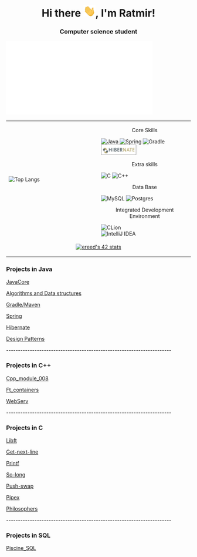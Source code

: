 <h1 align="center">Hi there <img src="https://github.com/RatmirW/RatmirW/blob/main/images/welcome.gif" height="32"/>, I'm Ratmir!</h1>
<h3 align="center">Computer science student</h3>

<img src="Example.svg" width="400" height="200" alt=" ">


<table width="100%" border="0" cellspacing="0" cellpadding="4">
 <tr>
  <td width="50%" class="tableOne">
    <img src="https://github-readme-stats.vercel.app/api/top-langs/?username=RatmirW&theme=radical" alt="Top Langs" />
    <!--<img src="https://github-readme-stats.vercel.app/api/top-langs/?username=RatmirW&layout=compact&theme=radical" alt="Top Langs" />-->
  </td>
  <td width="50%" class="tableTwo">
    <p style="text-align:center">Core Skills</p>
    <img src="https://img.shields.io/badge/java-%23ED8B00.svg?style=for-the-badge&logo=java&logoColor=white" alt="Java" />
    <img src="https://img.shields.io/badge/spring-%236DB33F.svg?style=for-the-badge&logo=spring&logoColor=white" alt="Spring" />
    <img src="https://img.shields.io/badge/Gradle-02303A.svg?style=for-the-badge&logo=Gradle&logoColor=white" alt="Gradle" />
    <img src="https://github.com/RatmirW/RatmirW/blob/main/images/hibernate.png" alt="Hibernate" height="28"/>
    <p></p>
    <p style="text-align:center">Extra skills</p>
    <img src="https://img.shields.io/badge/c-%2300599C.svg?style=for-the-badge&logo=c&logoColor=white" alt="C" />
    <img src="https://img.shields.io/badge/c++-%2300599C.svg?style=for-the-badge&logo=c%2B%2B&logoColor=white" alt="C++" /><br>
    <p></p>
    <p style="text-align:center">Data Base</p>
    <img src="https://img.shields.io/badge/mysql-%2300f.svg?style=for-the-badge&logo=mysql&logoColor=white" alt="MySQL" />
    <img src="https://img.shields.io/badge/postgres-%23316192.svg?style=for-the-badge&logo=postgresql&logoColor=white" alt="Postgres" /><br>
     <p></p>
    <p style="text-align:center">Integrated Development Environment</p>
    <img src="https://img.shields.io/badge/CLion-black?style=for-the-badge&logo=clion&logoColor=white" alt="CLion" /><br>
    <img src="https://img.shields.io/badge/IntelliJIDEA-000000.svg?style=for-the-badge&logo=intellij-idea&logoColor=white" alt="IntelliJ IDEA" /><br>
  </td>
 </tr>
 <tr>
  <td colspan="2">
   <p align="center"><a href="https://github.com/JaeSeoKim/badge42"><img src="https://badge42.vercel.app/api/v2/cl4s0df2i008309mo043wwk3p/stats?cursusId=21&coalitionId=102" alt="ereed's 42 stats" /></a></p>
  </td>
 </tr>
</table>
<p></p>
<p></p>
<h3>Projects in Java</h3>
 <p><a href="https://github.com/RatmirW/JavaCore">JavaCore</a></p>
 <p><a href="https://github.com/RatmirW/Algorithms-and-Data-structures">Algorithms and Data structures</a></p>
 <p><a href="https://github.com/RatmirW/Gradle-Maven">Gradle/Maven</a></p>
 <p><a href="https://github.com/RatmirW/Spring">Spring</a></p>
 <p><a href="https://github.com/RatmirW/Hibernate">Hibernate</a></p>
 <p><a href="https://github.com/RatmirW/Design-Patterns">Design Patterns</a></p>
 <p>----------------------------------------------------------------------</p>
 <p></p>
<h3>Projects in C++</h3>
 <p><a href="https://github.com/RatmirW/cpp-module_008">Cpp_module_008</a></p>
 <p><a href="https://github.com/RatmirW/Ft_containers">Ft_containers</a></p>
 <p><a href="https://github.com/RatmirW/WebServ">WebServ</a></p>
 <p>----------------------------------------------------------------------</p>
 <p></p>
<h3>Projects in C</h3>
  <p><a href="https://github.com/RatmirW/libft">Libft</a></p>
  <p><a href="https://github.com/RatmirW/get-next-line">Get-next-line</a></p>
  <p><a href="https://github.com/RatmirW/printf">Printf</a></p>
  <p><a href="https://github.com/RatmirW/so_long">So-long</a></p>
  <p><a href="https://github.com/RatmirW/push_swap">Push-swap</a></p>
  <p><a href="https://github.com/RatmirW/pipex">Pipex</a></p>
  <p><a href="https://github.com/RatmirW/philosophers">Philosophers</a></p>
  <p>----------------------------------------------------------------------</p>
  <p></p>
<h3>Projects in SQL</h3>
 <p><a href="https://github.com/RatmirW/Piscine_SQL">Piscine_SQL</a></p>
 
<!--![Top Langs](https://github-readme-stats.vercel.app/api/top-langs/?username=RatmirW&layout=&card_width=495&theme=radical)<br>-->
<!--![![Top Langs](https://github-readme-stats.vercel.app/api/top-langs/?username=RatmirW&theme=radical)](https://github.com/RatmirW/github-readme-stats)-->
<!--!![](https://github-profile-summary-cards.vercel.app/api/cards/repos-per-language?username=RatmirW&theme=radical)-->
<!--
**RatmirW/RatmirW** is a ✨ _special_ ✨ repository because its `README.md` (this file) appears on your GitHub profile.

Here are some ideas to get you started:

- 🔭 I’m currently working on ...
- 🌱 I’m currently learning ...
- 👯 I’m looking to collaborate on ...
- 🤔 I’m looking for help with ...
- 💬 Ask me about ...
- 📫 How to reach me: ...
- 😄 Pronouns: ...
- ⚡ Fun fact: ...
-->
